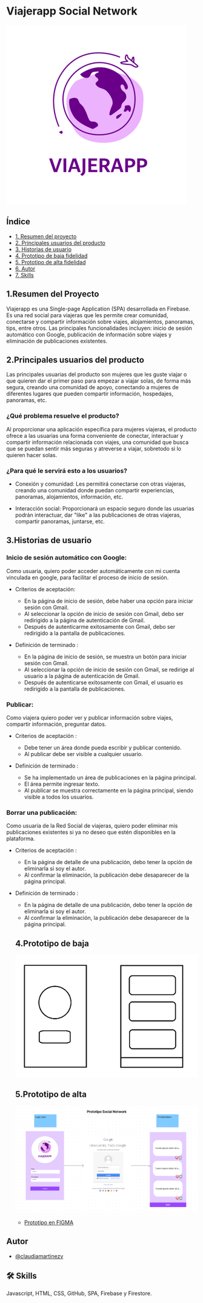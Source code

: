 # Viajerapp Social Network

![](./src/img/logo.png)

## Índice

* [1. Resumen del proyecto](#1-resumen-del-proyecto)
* [2. Principales usuarios del producto](#2-Principales-usuarios-del-proyecto)
* [3. Historias de usuario](#3-Histrias-de-usuario)
* [4. Prototipo de baja fidelidad](#4-Prototipo-de-baja-fidelidad)
* [5. Prototipo de alta fidelidad](#5-Prototipo-de-alta-fidelidad)
* [6. Autor](#6-Autor)
* [7. Skills](#7-Skills)

## 1.Resumen del Proyecto

Viajerapp es una Single-page Application (SPA) desarrollada en Firebase. Es una red social para viajeras que les permite crear comunidad, conectarse y compartir información sobre viajes, alojamientos, panoramas, tips, entre otros.
Las principales funcionalidades incluyen: inicio de sesión automático con Google, publicación de información sobre viajes y eliminación de publicaciones existentes.

## 2.Principales usuarios del producto

Las principales usuarias del producto son mujeres que les guste viajar o que quieren dar el primer paso para empezar a viajar solas, de forma más segura, creando una comunidad de apoyo, conectando a mujeres de diferentes lugares que pueden compartir información, hospedajes, panoramas, etc.

### ¿Qué problema resuelve el producto?
Al proporcionar una aplicación específica para mujeres viajeras, el producto ofrece a las usuarias una forma conveniente de conectar, interactuar y compartir información relacionada con viajes, una comunidad que busca que se puedan sentir más seguras y atreverse a viajar, sobretodo si lo quieren hacer solas.

### ¿Para qué le servirá esto a los usuarios?

* Conexión y comunidad: Les permitirá conectarse con otras viajeras, creando una comunidad donde puedan compartir experiencias, panoramas, alojamientos, información, etc.

* Interacción social: Proporcionará un espacio seguro donde las usuarias podrán interactuar, dar "like" a las publicaciones de otras viajeras, compartir panoramas, juntarse, etc.

## 3.Historias de usuario

### Inicio de sesión automático con Google:
Como usuaria, quiero poder acceder automáticamente con mi cuenta vinculada en google, para facilitar el proceso de inicio de sesión.

* Criterios de aceptación:
  -  En la página de inicio de sesión, debe haber una opción para iniciar sesión con Gmail.
  -  Al seleccionar la opción de inicio de sesión con Gmail, debo ser redirigido a la página de autenticación de Gmail.
  -  Después de autenticarme exitosamente con Gmail, debo ser redirigido a la pantalla de publicaciones.

* Definición de terminado :
  -  En la página de inicio de sesión, se muestra un botón para iniciar sesión con Gmail.
  -  Al seleccionar la opción de inicio de sesión con Gmail, se redirige al usuario a la página de autenticación de Gmail.
  -  Después de autenticarse exitosamente con Gmail, el usuario es redirigido a la pantalla de publicaciones.

### Publicar:
Como viajera quiero poder ver y publicar información sobre viajes, compartir información, preguntar datos.

* Criterios de aceptación :
  -  Debe tener un área donde pueda escribir y publicar contenido.
  -  Al publicar debe ser visible a cualquier usuario.

* Definición de terminado :
  -  Se ha implementado un área de publicaciones en la página principal. 
  -  El área permite ingresar texto.
  -  Al publicar se muestra correctamente en la página principal, siendo visible a todos los usuarios.

### Borrar una publicación:
Como usuaria de la Red Social de viajeras, quiero poder eliminar mis publicaciones existentes si ya no deseo que estén disponibles en la plataforma.

* Criterios de aceptación :
  -  En la página de detalle de una publicación, debo tener la opción de eliminarla si soy el autor.
  -  Al confirmar la eliminación, la publicación debe desaparecer de la página principal.

* Definición de terminado : 
  -  En la página de detalle de una publicación, debo tener la opción de eliminarla si soy el autor.
  -  Al confirmar la eliminación, la publicación debe desaparecer de la página principal.

  ## 4.Prototipo de baja

  ![](./src/img/prototipoBaja.png)

  ## 5.Prototipo de alta

    ![](./src/img/prototipoAlta.png)

     - [Prototipo en FIGMA](https://www.figma.com/file/wKEQPUAEzyf27UYtw3SwiM/Untitled?type=whiteboard&node-id=0-1&t=LR5RHiS118MB251x-0)

## Autor

- [@claudiamartinezv](https://github.com/claudiamartinezv)

## 🛠 Skills
Javascript, HTML, CSS, GitHub, SPA, Firebase y Firestore.

